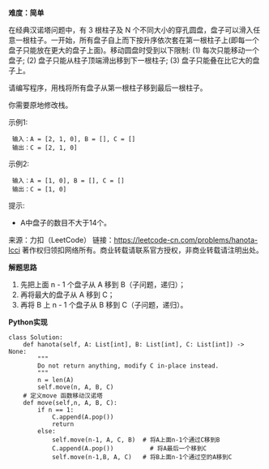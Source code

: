 **难度：简单**  

在经典汉诺塔问题中，有 3 根柱子及 N 个不同大小的穿孔圆盘，盘子可以滑入任意一根柱子。一开始，所有盘子自上而下按升序依次套在第一根柱子上(即每一个盘子只能放在更大的盘子上面)。移动圆盘时受到以下限制:
(1) 每次只能移动一个盘子;
(2) 盘子只能从柱子顶端滑出移到下一根柱子;
(3) 盘子只能叠在比它大的盘子上。

请编写程序，用栈将所有盘子从第一根柱子移到最后一根柱子。

你需要原地修改栈。

示例1:
```
 输入：A = [2, 1, 0], B = [], C = []
 输出：C = [2, 1, 0]
```
示例2:
```
 输入：A = [1, 0], B = [], C = []
 输出：C = [1, 0]
 ```
提示:

- A中盘子的数目不大于14个。

来源：力扣（LeetCode）
链接：https://leetcode-cn.com/problems/hanota-lcci
著作权归领扣网络所有。商业转载请联系官方授权，非商业转载请注明出处。  

**解题思路**  
1. 先把上面 n - 1 个盘子从 A 移到 B（子问题，递归）；
2. 再将最大的盘子从 A 移到 C；
3. 再将 B 上 n - 1 个盘子从 B 移到 C（子问题，递归）。  

**Python实现**  
```
class Solution:
    def hanota(self, A: List[int], B: List[int], C: List[int]) -> None:
        """
        Do not return anything, modify C in-place instead.
        """
        n = len(A)
        self.move(n, A, B, C)
    # 定义move 函数移动汉诺塔
    def move(self,n, A, B, C):
        if n == 1:
            C.append(A.pop())
            return 
        else:
            self.move(n-1, A, C, B)  # 将A上面n-1个通过C移到B
            C.append(A.pop())          # 将A最后一个移到C
            self.move(n-1,B, A, C)   # 将B上面n-1个通过空的A移到C
```